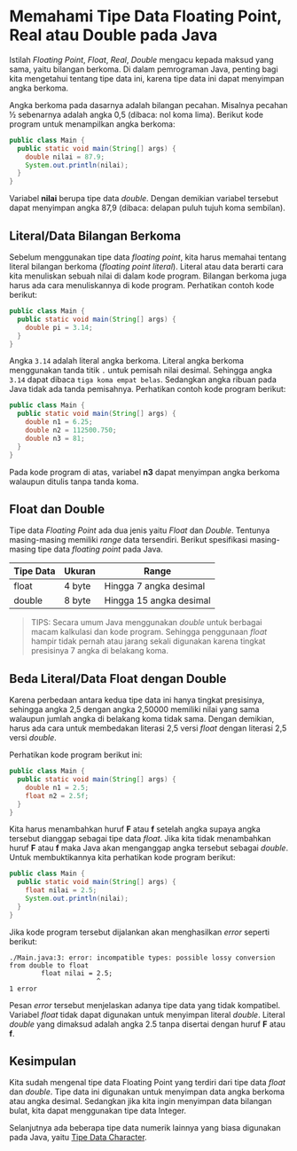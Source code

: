 # Memahami Tipe Data Floating Point, Real atau Double pada Java

Istilah *Floating Point*, *Float*, *Real*, *Double* mengacu kepada maksud yang sama, yaitu bilangan berkoma. Di dalam pemrograman Java, penting bagi kita mengetahui tentang tipe data ini, karena tipe data ini dapat menyimpan angka berkoma.

Angka berkoma pada dasarnya adalah bilangan pecahan. Misalnya pecahan ½ sebenarnya adalah angka 0,5 (dibaca: nol koma lima). Berikut kode program untuk menampilkan angka berkoma:

```java
public class Main {
  public static void main(String[] args) {
    double nilai = 87.9;
    System.out.println(nilai);
  }
}
```

Variabel **nilai** berupa tipe data *double*. Dengan demikian variabel tersebut dapat menyimpan angka 87,9 (dibaca: delapan puluh tujuh koma sembilan).

## Literal/Data Bilangan Berkoma

Sebelum menggunakan tipe data *floating point*, kita harus memahai tentang literal bilangan berkoma (*floating point literal*). Literal atau data berarti cara kita menuliskan sebuah nilai di dalam kode program. Bilangan berkoma juga harus ada cara menuliskannya di kode program. Perhatikan contoh kode berikut:

```java
public class Main {
  public static void main(String[] args) {
    double pi = 3.14;
  }
}
```

Angka `3.14` adalah literal angka berkoma. Literal angka berkoma menggunakan tanda titik `.` untuk pemisah nilai desimal. Sehingga angka `3.14` dapat dibaca `tiga koma empat belas`. Sedangkan angka ribuan pada Java tidak ada tanda pemisahnya. Perhatikan contoh kode program berikut:

```java
public class Main {
  public static void main(String[] args) {
    double n1 = 6.25;
    double n2 = 112500.750;
    double n3 = 81;
  }
}
```

Pada kode program di atas, variabel **n3** dapat menyimpan angka berkoma walaupun ditulis tanpa tanda koma.

## Float dan Double

Tipe data *Floating Point* ada dua jenis yaitu *Float* dan *Double*. Tentunya masing-masing memiliki *range* data tersendiri. Berikut spesifikasi masing-masing tipe data *floating point* pada Java.

| Tipe Data | Ukuran | Range                   |
| --------- | ------ | ----------------------- |
| float     | 4 byte | Hingga 7 angka desimal  |
| double    | 8 byte | Hingga 15 angka desimal |

> TIPS: Secara umum Java menggunakan *double* untuk berbagai macam kalkulasi dan kode program. Sehingga penggunaan *float* hampir tidak pernah atau jarang sekali digunakan karena tingkat presisinya 7 angka di belakang koma.

## Beda Literal/Data Float dengan Double

Karena perbedaan antara kedua tipe data ini hanya tingkat presisinya, sehingga angka 2,5 dengan angka 2,50000 memiliki nilai yang sama walaupun jumlah angka di belakang koma tidak sama. Dengan demikian, harus ada cara untuk membedakan literasi 2,5 versi *float* dengan literasi 2,5 versi *double*.

Perhatikan kode program berikut ini:

```java
public class Main {
  public static void main(String[] args) {
    double n1 = 2.5;
    float n2 = 2.5f;
  }
}
```

Kita harus menambahkan huruf **F** atau **f** setelah angka supaya angka tersebut dianggap sebagai tipe data *float*. Jika kita tidak menambahkan huruf **F** atau **f** maka Java akan menganggap angka tersebut sebagai *double*. Untuk membuktikannya kita perhatikan kode program berikut:

```java
public class Main {
  public static void main(String[] args) {
    float nilai = 2.5;
    System.out.println(nilai);
  }
}
```

Jika kode program tersebut dijalankan akan menghasilkan *error* seperti berikut:
```shell
./Main.java:3: error: incompatible types: possible lossy conversion from double to float
        float nilai = 2.5;
                      ^
1 error
```

Pesan *error* tersebut menjelaskan adanya tipe data yang tidak kompatibel. Variabel *float* tidak dapat digunakan untuk menyimpan literal *double*. Literal *double* yang dimaksud adalah angka 2.5 tanpa disertai dengan huruf **F** atau **f**.

## Kesimpulan

Kita sudah mengenal tipe data Floating Point yang terdiri dari tipe data *float* dan *double*. Tipe data ini digunakan untuk menyimpan data angka berkoma atau angka desimal. Sedangkan jika kita ingin menyimpan data bilangan bulat, kita dapat menggunakan tipe data Integer.

Selanjutnya ada beberapa tipe data numerik lainnya yang biasa digunakan pada Java, yaitu [Tipe Data Character](04-memahami-tipe-data-character.md).